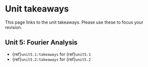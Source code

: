 # Unit takeaways

This page links to the unit takeaways. Please use these to focus your revision.

## Unit 5: Fourier Analysis

* {ref}`unit5.1:takeaways` for {ref}`unit5.1`
* {ref}`unit5.2:takeaways` for {ref}`unit5.2`





```python

```
